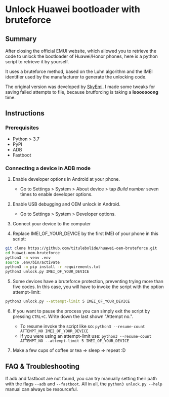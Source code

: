 # Unlock Huawei bootloader with bruteforce

## Summary

After closing the official EMUI website, which allowed you to retrieve the code to unlock the bootloader of Huawei/Honor phones, here is a python script to retrieve it by yourself.

It uses a bruteforce method, based on the Luhn algorithm and the IMEI identifier used by the manufacturer to generate the unlocking code.

The original version was developed by [SkyEmi](https://github.com/SkyEmie). I made some tweaks for saving failed attempts to file, because brutforcing is taking a **looooooong** time.

## Instructions

### Prerequisites
- Python > 3.7
- PyPI
- ADB
- Fastboot

### Connecting a device in ADB mode

1. Enable developer options in Android at your phone.

    * Go to Settings > System > About device > tap _Build number_ seven times to enable developer options.

2. Enable USB debugging and OEM unlock in Android.

    * Go to Settings > System > Developer options.

3. Connect your device to the computer 

4. Replace IMEI_OF_YOUR_DEVICE by the first IMEI of your phone in this script:
``` bash
git clone https://github.com/titulebolide/huawei-oem-bruteforce.git
cd huawei-oem-bruteforce
python3 -m venv .env
source .env/bin/activate
python3 -m pip install -r requirements.txt
python3 unlock.py IMEI_OF_YOUR_DEVICE
```

5. Some devices have a bruteforce protection, preventing trying more than five codes. In this case, you will have to invoke the script with the option attempt-limit:
```bash
python3 unlock.py --attempt-limit 5 IMEI_OF_YOUR_DEVICE
```

6. If you want to pause the process you can simply exit the script by pressing `CTRL+C`. Write down the last shown "Attempt no.".
   - To resume invoke the script like so: `python3 --resume-count ATTEMPT_NO IMEI_OF_YOUR_DEVICE`
   - If you were using an attempt-limit use: `python3 --resume-count ATTEMPT_NO --attempt-limit 5 IMEI_OF_YOUR_DEVICE`

7. Make a few cups of coffee or tea => sleep => repeat :D

## FAQ & Troubleshooting
If adb and fastboot are not found, you can try manually setting their path with the flags `--adb` and `--fastboot`. All in all, the `python3 unlock.py --help` manual can always be resourceful.
